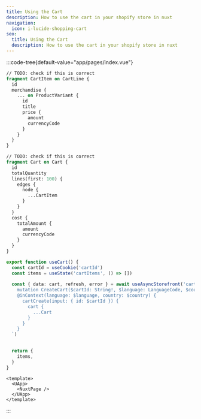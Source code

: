 ```yaml
---
title: Using the Cart
description: How to use the cart in your shopify store in nuxt
navigation:
  icon: i-lucide-shopping-cart
seo:
  title: Using the Cart
  description: How to use the cart in your shopify store in nuxt
---
```


:::code-tree{default-value="app/pages/index.vue"}
```graphql [app/graphql/fragments/cart-item.graphql]
// TODO: check if this is correct
fragment CartItem on CartLine {
  id
  merchandise {
    ... on ProductVariant {
      id
      title
      price {
        amount
        currencyCode
      }
    }
  }
}
```

```graphql [app/graphql/fragments/cart.graphql]
// TODO: check if this is correct
fragment Cart on Cart {
  id
  totalQuantity
  lines(first: 100) {
    edges {
      node {
        ...CartItem
      }
    }
  }
  cost {
    totalAmount {
      amount
      currencyCode
    }
  }
}
```

```ts [app/composables/cart.ts]
export function useCart() {
  const cartId = useCookie('cartId')
  const items = useState('cartItems', () => [])
  
  const { data: cart, refresh, error } = await useAsyncStorefront('cart', `#graphql
    mutation CreateCart($cartId: String!, $language: LanguageCode, $country: CountryCode)
    @inContext(language: $language, country: $country) {
      cartCreate(input: { id: $cartId }) {
        cart {
          ...Cart
        }
      }
    }
  `)
  

  return {
    items,
  }
} 
```

```vue [app/app.vue]
<template>
  <UApp>
    <NuxtPage />
  </UApp>
</template>
```
:::

